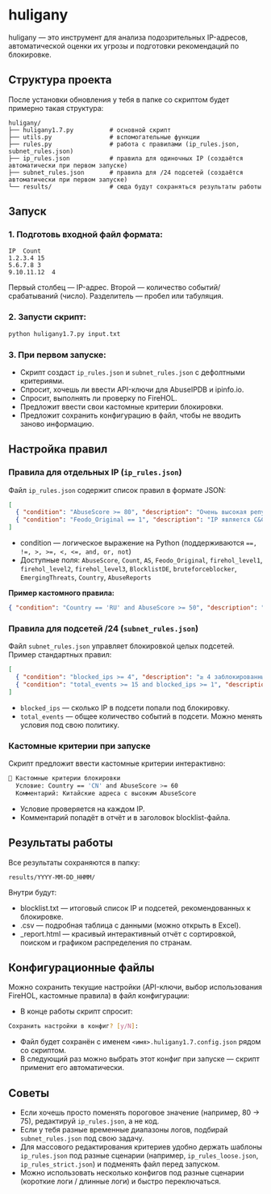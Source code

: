 # huligany
 huligany  — это инструмент для анализа подозрительных IP-адресов,  автоматической оценки их угрозы и подготовки рекомендаций по блокировке.

## Структура проекта

После установки обновления у тебя в папке со скриптом будет примерно такая структура:
```
huligany/
├── huligany1.7.py          # основной скрипт
├── utils.py                # вспомогательные функции
├── rules.py                # работа с правилами (ip_rules.json, subnet_rules.json)
├── ip_rules.json           # правила для одиночных IP (создаётся автоматически при первом запуске)
├── subnet_rules.json       # правила для /24 подсетей (создаётся автоматически при первом запуске)
└── results/                # сюда будут сохраняться результаты работы
```
## Запуск
### 1. Подготовь входной файл формата:
```
IP	Count
1.2.3.4	15
5.6.7.8	3
9.10.11.12	4
```
Первый столбец — IP-адрес.
Второй — количество событий/срабатываний (число).
Разделитель — пробел или табуляция.
### 2. Запусти скрипт:
```bash
python huligany1.7.py input.txt
```
### 3. При первом запуске:
- Скрипт создаст `ip_rules.json` и `subnet_rules.json` с дефолтными критериями.
- Спросит, хочешь ли ввести API-ключи для AbuseIPDB и ipinfo.io.
- Спросит, выполнять ли проверку по FireHOL.
- Предложит ввести свои кастомные критерии блокировки.
- Предложит сохранить конфигурацию в файл, чтобы не вводить заново информацию.

## Настройка правил
### Правила для отдельных IP (`ip_rules.json`)
Файл `ip_rules.json` содержит список правил в формате JSON:
``` json
[
  { "condition": "AbuseScore >= 80", "description": "Очень высокая репутационная угроза (AbuseIPDB)" },
  { "condition": "Feodo_Original == 1", "description": "IP является C&C-сервером ботнета" }
]
```
- condition — логическое выражение на Python (поддерживаются `==, !=, >, >=, <, <=, and, or, not`)
- Доступные поля:
`AbuseScore`, `Count`, `AS`, `Feodo_Original`, `firehol_level1`, `firehol_level2`, `firehol_level3`, `BlocklistDE`, `bruteforceblocker`, `EmergingThreats`, `Country`, `AbuseReports`

**Пример кастомного правила:**
```json
{ "condition": "Country == 'RU' and AbuseScore >= 50", "description": "Российский IP с высоким AbuseScore" }
```
### Правила для подсетей /24 (`subnet_rules.json`)
Файл `subnet_rules.json` управляет блокировкой целых подсетей.
Пример стандартных правил:
```json
[
  { "condition": "blocked_ips >= 4", "description": "≥ 4 заблокированных IP → блокировать /24" },
  { "condition": "total_events >= 15 and blocked_ips >= 1", "description": "≥ 15 событий + ≥ 1 заблокированный IP → блокировать /24" }
]
```
- `blocked_ips` — сколько IP в подсети попали под блокировку.
- `total_events` — общее количество событий в подсети.
Можно менять условия под свою политику.
### Кастомные критерии при запуске
Скрипт предложит ввести кастомные критерии интерактивно:
```bash
🎯 Кастомные критерии блокировки
  Условие: Country == 'CN' and AbuseScore >= 60
  Комментарий: Китайские адреса с высоким AbuseScore
```
- Условие проверяется на каждом IP.
- Комментарий попадёт в отчёт и в заголовок blocklist-файла.
## Результаты работы
Все результаты сохраняются в папку:
```
results/YYYY-MM-DD_HHMM/
```
Внутри будут:
- blocklist.txt — итоговый список IP и подсетей, рекомендованных к блокировке.
- .csv — подробная таблица с данными (можно открыть в Excel).
- _report.html — красивый интерактивный отчёт с сортировкой, поиском и графиком распределения по странам.
## Конфигурационные файлы
Можно сохранить текущие настройки (API-ключи, выбор использования FireHOL, кастомные правила) в файл конфигурации:
- В конце работы скрипт спросит:
```bash
Сохранить настройки в конфиг? [y/N]:
```
- Файл будет сохранён с именем `<имя>.huligany1.7.config.json` рядом со скриптом.
- В следующий раз можно выбрать этот конфиг при запуске — скрипт применит его автоматически.
## Советы
- Если хочешь просто поменять пороговое значение (например, 80 → 75), редактируй `ip_rules.json`, а не код.
- Если у тебя разные временные диапазоны логов, подбирай `subnet_rules.json` под свою задачу.
- Для массового редактирования критериев удобно держать шаблоны `ip_rules.json` под разные сценарии (например, `ip_rules_loose.json`, `ip_rules_strict.json`) и подменять файл перед запуском.
- Можно использовать несколько конфигов под разные сценарии (короткие логи / длинные логи) и быстро переключаться.






